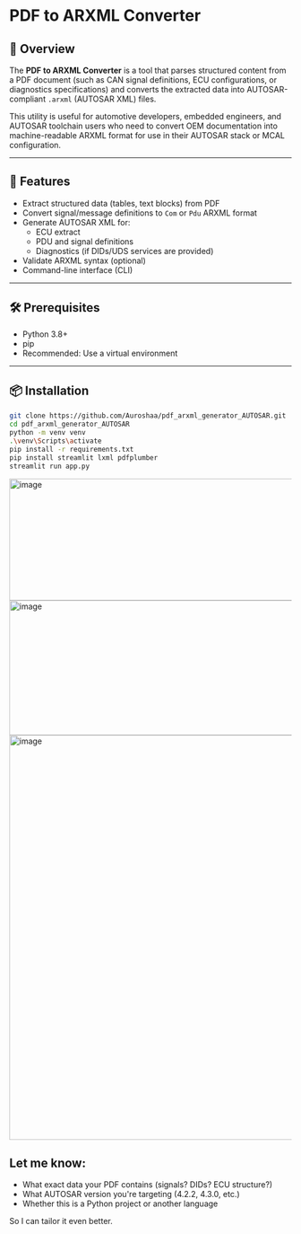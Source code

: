 # PDF to ARXML Converter

## 📄 Overview

The **PDF to ARXML Converter** is a tool that parses structured content from a PDF document (such as CAN signal definitions, ECU configurations, or diagnostics specifications) and converts the extracted data into AUTOSAR-compliant `.arxml` (AUTOSAR XML) files.

This utility is useful for automotive developers, embedded engineers, and AUTOSAR toolchain users who need to convert OEM documentation into machine-readable ARXML format for use in their AUTOSAR stack or MCAL configuration.

---

## 🚀 Features

- Extract structured data (tables, text blocks) from PDF
- Convert signal/message definitions to `Com` or `Pdu` ARXML format
- Generate AUTOSAR XML for:
  - ECU extract
  - PDU and signal definitions
  - Diagnostics (if DIDs/UDS services are provided)
- Validate ARXML syntax (optional)
- Command-line interface (CLI)

---

## 🛠️ Prerequisites

- Python 3.8+
- pip
- Recommended: Use a virtual environment

---

## 📦 Installation

```bash
git clone https://github.com/Auroshaa/pdf_arxml_generator_AUTOSAR.git
cd pdf_arxml_generator_AUTOSAR
python -m venv venv
.\venv\Scripts\activate
pip install -r requirements.txt
pip install streamlit lxml pdfplumber
streamlit run app.py
```

<img width="1011" height="217" alt="image" src="https://github.com/user-attachments/assets/bed5fe51-04f5-4702-9d89-6c3d1716e3c5" />
<img width="889" height="240" alt="image" src="https://github.com/user-attachments/assets/dc81ec79-998a-4afb-803c-ea81f9606bef" />
<img width="927" height="721" alt="image" src="https://github.com/user-attachments/assets/eab1326c-1fb6-48ae-856a-e120d60f2abd" />

## Let me know:
- What exact data your PDF contains (signals? DIDs? ECU structure?)
- What AUTOSAR version you're targeting (4.2.2, 4.3.0, etc.)
- Whether this is a Python project or another language

So I can tailor it even better.

